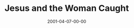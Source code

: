 ---
layout: message
category: message
series: "Close Encounters"
title: "Jesus and the Woman Caught "
date: 2001-04-07-00-00
message_id: 337
---